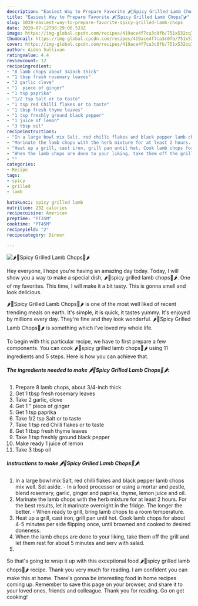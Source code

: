 ```yaml
---
description: "Easiest Way to Prepare Favorite 🌶🍖Spicy Grilled Lamb Chops🍖🌶"
title: "Easiest Way to Prepare Favorite 🌶🍖Spicy Grilled Lamb Chops🍖🌶"
slug: 1039-easiest-way-to-prepare-favorite-spicy-grilled-lamb-chops
date: 2020-07-12T08:29:00.533Z
image: https://img-global.cpcdn.com/recipes/419ace4f7ca3c0fb/751x532cq70/🌶🍖spicy-grilled-lamb-chops🍖🌶-recipe-main-photo.jpg
thumbnail: https://img-global.cpcdn.com/recipes/419ace4f7ca3c0fb/751x532cq70/🌶🍖spicy-grilled-lamb-chops🍖🌶-recipe-main-photo.jpg
cover: https://img-global.cpcdn.com/recipes/419ace4f7ca3c0fb/751x532cq70/🌶🍖spicy-grilled-lamb-chops🍖🌶-recipe-main-photo.jpg
author: Aiden Sullivan
ratingvalue: 4.4
reviewcount: 12
recipeingredient:
- "8 lamb chops about 34inch thick"
- "1 tbsp fresh rosemary leaves"
- "2 garlic clove"
- "1  piece of ginger"
- "1 tsp paprika"
- "1/2 tsp Salt or to taste"
- "1 tsp red Chilli flakes or to taste"
- "1 tbsp fresh thyme leaves"
- "1 tsp freshly ground black pepper"
- "1 juice of lemon"
- "3 tbsp oil"
recipeinstructions:
- "In a large bowl mix Salt, red chilli flakes and black pepper lamb chops mix well. Set aside. In a food processor or using a mortar and pestle, blend rosemary, garlic, ginger and paprika, thyme, lemon juice and oil."
- "Marinate the lamb chops with the herb mixture for at least 2 hours. For the best results, let it marinate overnight in the fridge. The longer the better. When ready to grill, bring lamb chops to a room temperature."
- "Heat up a grill, cast iron, grill pan until hot. Cook lamb chops for about 4-5 minutes per side flipping once, until browned and cooked to desired doneness."
- "When the lamb chops are done to your liking, take them off the grill and let them rest for about 5 minutes and serv with salad."
- ""
categories:
- Recipe
tags:
- spicy
- grilled
- lamb

katakunci: spicy grilled lamb 
nutrition: 232 calories
recipecuisine: American
preptime: "PT35M"
cooktime: "PT45M"
recipeyield: "2"
recipecategory: Dinner

---
```



![🌶🍖Spicy Grilled Lamb Chops🍖🌶](https://img-global.cpcdn.com/recipes/419ace4f7ca3c0fb/751x532cq70/🌶🍖spicy-grilled-lamb-chops🍖🌶-recipe-main-photo.jpg)

Hey everyone, I hope you're having an amazing day today. Today, I will show you a way to make a special dish, 🌶🍖spicy grilled lamb chops🍖🌶. One of my favorites. This time, I will make it a bit tasty. This is gonna smell and look delicious.



🌶🍖Spicy Grilled Lamb Chops🍖🌶 is one of the most well liked of recent trending meals on earth. It's simple, it is quick, it tastes yummy. It's enjoyed by millions every day. They're fine and they look wonderful. 🌶🍖Spicy Grilled Lamb Chops🍖🌶 is something which I've loved my whole life.


To begin with this particular recipe, we have to first prepare a few components. You can cook 🌶🍖spicy grilled lamb chops🍖🌶 using 11 ingredients and 5 steps. Here is how you can achieve that.

<!--inarticleads1-->

##### The ingredients needed to make 🌶🍖Spicy Grilled Lamb Chops🍖🌶:

1. Prepare 8 lamb chops, about 3/4-inch thick
1. Get 1 tbsp fresh rosemary leaves
1. Take 2 garlic, clove
1. Get 1 &#34; piece of ginger
1. Get 1 tsp paprika
1. Take 1/2 tsp Salt or to taste
1. Take 1 tsp red Chilli flakes or to taste
1. Get 1 tbsp fresh thyme leaves
1. Take 1 tsp freshly ground black pepper
1. Make ready 1 juice of lemon
1. Take 3 tbsp oil




<!--inarticleads2-->

##### Instructions to make 🌶🍖Spicy Grilled Lamb Chops🍖🌶:

1. In a large bowl mix Salt, red chilli flakes and black pepper lamb chops mix well. Set aside. - In a food processor or using a mortar and pestle, blend rosemary, garlic, ginger and paprika, thyme, lemon juice and oil.
1. Marinate the lamb chops with the herb mixture for at least 2 hours. For the best results, let it marinate overnight in the fridge. The longer the better. - When ready to grill, bring lamb chops to a room temperature.
1. Heat up a grill, cast iron, grill pan until hot. Cook lamb chops for about 4-5 minutes per side flipping once, until browned and cooked to desired doneness.
1. When the lamb chops are done to your liking, take them off the grill and let them rest for about 5 minutes and serv with salad.
1. 




So that's going to wrap it up with this exceptional food 🌶🍖spicy grilled lamb chops🍖🌶 recipe. Thank you very much for reading. I am confident you can make this at home. There's gonna be interesting food in home recipes coming up. Remember to save this page on your browser, and share it to your loved ones, friends and colleague. Thank you for reading. Go on get cooking!
